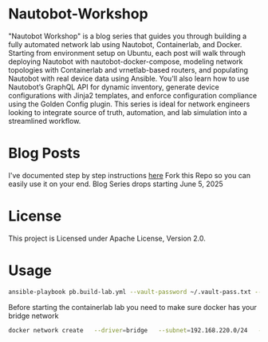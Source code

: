 # Nautobot-Workshop
"Nautobot Workshop" is a blog series that guides you through building a fully automated network lab using Nautobot, Containerlab, and Docker. Starting from environment setup on Ubuntu, each post will walk through deploying Nautobot with nautobot-docker-compose, modeling network topologies with Containerlab and vrnetlab-based routers, and populating Nautobot with real device data using Ansible. You'll also learn how to use Nautobot’s GraphQL API for dynamic inventory, generate device configurations with Jinja2 templates, and enforce configuration compliance using the Golden Config plugin. This series is ideal for network engineers looking to integrate source of truth, automation, and lab simulation into a streamlined workflow.

# Blog Posts
I've documented step by step instructions [here](https://blog.byrnbaker.me/posts/Nautobot-Workshop/)
Fork this Repo so you can easily use it on your end.
Blog Series drops starting June 5, 2025

# License
This project is Licensed under Apache License, Version 2.0.


# Usage
```bash
ansible-playbook pb.build-lab.yml --vault-password ~/.vault-pass.txt --tags organizational,ipam
```

Before starting the containerlab lab you need to make sure docker has your bridge network
```bash
docker network create   --driver=bridge   --subnet=192.168.220.0/24   --gateway=192.168.220.1   --opt "com.docker.network.bridge.name"="clab-mgmt"   clab-mgmt
```
